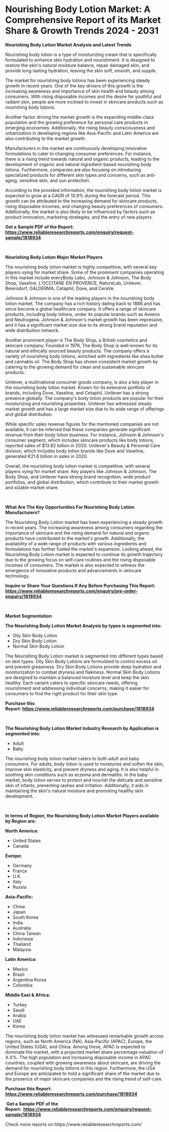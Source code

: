 <p><h1>Nourishing Body Lotion Market: A Comprehensive Report of its Market Share & Growth Trends 2024 - 2031</h1></p><p><strong>Nourishing Body Lotion Market Analysis and Latest Trends</strong></p>
<p><p>Nourishing body lotion is a type of moisturizing cream that is specifically formulated to enhance skin hydration and nourishment. It is designed to restore the skin's natural moisture balance, repair damaged skin, and provide long-lasting hydration, leaving the skin soft, smooth, and supple.</p><p>The market for nourishing body lotions has been experiencing steady growth in recent years. One of the key drivers of this growth is the increasing awareness and importance of skin health and beauty among consumers. With rising disposable incomes and the desire for youthful and radiant skin, people are more inclined to invest in skincare products such as nourishing body lotions.</p><p>Another factor driving the market growth is the expanding middle-class population and the growing preference for personal care products in emerging economies. Additionally, the rising beauty consciousness and urbanization in developing regions like Asia-Pacific and Latin America are also contributing to the market growth.</p><p>Manufacturers in the market are continuously developing innovative formulations to cater to changing consumer preferences. For instance, there is a rising trend towards natural and organic products, leading to the development of organic and natural ingredient-based nourishing body lotions. Furthermore, companies are also focusing on introducing specialized products for different skin types and concerns, such as anti-aging, sensitive skin, and sun protection.</p><p>According to the provided information, the nourishing body lotion market is expected to grow at a CAGR of 10.9% during the forecast period. This growth can be attributed to the increasing demand for skincare products, rising disposable incomes, and changing beauty preferences of consumers. Additionally, the market is also likely to be influenced by factors such as product innovation, marketing strategies, and the entry of new players.</p></p>
<p><strong>Get a Sample PDF of the Report:&nbsp; <a href="https://www.reliableresearchreports.com/enquiry/request-sample/1818934">https://www.reliableresearchreports.com/enquiry/request-sample/1818934</a></strong></p>
<p>&nbsp;</p>
<p><strong>Nourishing Body Lotion Major Market Players</strong></p>
<p><p>The nourishing body lotion market is highly competitive, with several key players vying for market share. Some of the prominent companies operating in this market include everyBody Labo, Johnson & Johnson, The Body Shop, Vaseline, L'OCCITANE EN PROVENCE, NatureLab, Unilever, Beiersdorf, GALDERMA, Cetaphil, Dove, and CeraVe.</p><p>Johnson & Johnson is one of the leading players in the nourishing body lotion market. The company has a rich history dating back to 1886 and has since become a global healthcare company. It offers a range of skincare products, including body lotions, under its popular brands such as Aveeno and Neutrogena. Johnson & Johnson's market growth has been impressive, and it has a significant market size due to its strong brand reputation and wide distribution network.</p><p>Another prominent player is The Body Shop, a British cosmetics and skincare company. Founded in 1976, The Body Shop is well-known for its natural and ethically sourced beauty products. The company offers a variety of nourishing body lotions, enriched with ingredients like shea butter and cannabis oil. The Body Shop has shown consistent market growth by catering to the growing demand for clean and sustainable skincare products.</p><p>Unilever, a multinational consumer goods company, is also a key player in the nourishing body lotion market. Known for its extensive portfolio of brands, including Dove, Vaseline, and Cetaphil, Unilever has a strong presence globally. The company's body lotion products are popular for their moisturizing and nourishing properties. Unilever has witnessed steady market growth and has a large market size due to its wide range of offerings and global distribution.</p><p>While specific sales revenue figures for the mentioned companies are not available, it can be inferred that these companies generate significant revenue from their body lotion business. For instance, Johnson & Johnson's consumer segment, which includes skincare products like body lotions, reported sales of $13.82 billion in 2020. Unilever's Beauty & Personal Care division, which includes body lotion brands like Dove and Vaseline, generated €21.6 billion in sales in 2020.</p><p>Overall, the nourishing body lotion market is competitive, with several players vying for market share. Key players like Johnson & Johnson, The Body Shop, and Unilever have strong brand recognition, wide product portfolios, and global distribution, which contribute to their market growth and sizable market share.</p></p>
<p>&nbsp;</p>
<p><strong>What Are The Key Opportunities For Nourishing Body Lotion Manufacturers?</strong></p>
<p><p>The Nourishing Body Lotion market has been experiencing a steady growth in recent years. The increasing awareness among consumers regarding the importance of skincare and the rising demand for natural and organic products have contributed to the market's growth. Additionally, the availability of a wide range of products with various ingredients and formulations has further fueled the market's expansion. Looking ahead, the Nourishing Body Lotion market is expected to continue its growth trajectory due to the growing focus on self-care routines and the rising disposable incomes of consumers. The market is also expected to witness the emergence of innovative products and advancements in skincare technology.</p></p>
<p><strong>Inquire or Share Your Questions If Any Before Purchasing This Report: <a href="https://www.reliableresearchreports.com/enquiry/pre-order-enquiry/1818934">https://www.reliableresearchreports.com/enquiry/pre-order-enquiry/1818934</a></strong></p>
<p>&nbsp;</p>
<p><strong>Market Segmentation</strong></p>
<p><strong>The Nourishing Body Lotion Market Analysis by types is segmented into:</strong></p>
<p><ul><li>Oily Skin Body Lotion</li><li>Dry Skin Body Lotion</li><li>Normal Skin Body Lotion</li></ul></p>
<p><p>The Nourishing Body Lotion market is segmented into different types based on skin types. Oily Skin Body Lotions are formulated to control excess oil and prevent greasiness. Dry Skin Body Lotions provide deep hydration and moisturization to combat dryness and flakiness. Normal Skin Body Lotions are designed to maintain a balanced moisture level and keep the skin healthy. Each variant caters to specific skincare needs, offering nourishment and addressing individual concerns, making it easier for consumers to find the right product for their skin type.</p></p>
<p><strong>Purchase this Report:&nbsp;<a href="https://www.reliableresearchreports.com/purchase/1818934">https://www.reliableresearchreports.com/purchase/1818934</a></strong></p>
<p>&nbsp;</p>
<p><strong>The Nourishing Body Lotion Market Industry Research by Application is segmented into:</strong></p>
<p><ul><li>Adult</li><li>Baby</li></ul></p>
<p><p>The nourishing body lotion market caters to both adult and baby consumers. For adults, body lotion is used to moisturize and soften the skin, improve skin elasticity, and prevent dryness and aging. It is also helpful in soothing skin conditions such as eczema and dermatitis. In the baby market, body lotion serves to protect and nourish the delicate and sensitive skin of infants, preventing rashes and irritation. Additionally, it aids in maintaining the skin's natural moisture and promoting healthy skin development.</p></p>
<p>&nbsp;</p>
<p><strong>In terms of Region, the Nourishing Body Lotion Market Players available by Region are:</strong></p>
<p>
    <p> <strong> North America: </strong>
        <ul>
            <li>United States</li>
            <li>Canada</li>
        </ul>
        </p> 
    <p> <strong> Europe: </strong>
        <ul>
            <li>Germany</li>
            <li>France</li>
            <li>U.K.</li>
            <li>Italy</li>
            <li>Russia</li>
        </ul>
        </p> 
    <p> <strong> Asia-Pacific: </strong>
        <ul>
            <li>China</li>
            <li>Japan</li>
            <li>South Korea</li>
            <li>India</li>
            <li>Australia</li>
            <li>China Taiwan</li>
            <li>Indonesia</li>
            <li>Thailand</li>
            <li>Malaysia</li>
        </ul>
        </p> 
    <p> <strong> Latin America: </strong>
        <ul>
            <li>Mexico</li>
            <li>Brazil</li>
            <li>Argentina Korea</li>
            <li>Colombia</li>
        </ul>
        </p> 
    <p> <strong> Middle East & Africa: </strong>
        <ul>
            <li>Turkey</li>
            <li>Saudi</li>
            <li>Arabia</li>
            <li>UAE</li>
            <li>Korea</li>
        </ul>
    </p>
    </p>
<p><p>The nourishing body lotion market has witnessed remarkable growth across regions, such as North America (NA), Asia-Pacific (APAC), Europe, the United States (USA), and China. Among these, APAC is expected to dominate the market, with a projected market share percentage valuation of X.X%. The high population and increasing disposable income in APAC countries, coupled with growing awareness about skincare, are driving the demand for nourishing body lotions in this region. Furthermore, the USA and Europe are anticipated to hold a significant share of the market due to the presence of major skincare companies and the rising trend of self-care.</p></p>
<p><strong>Purchase this Report: <a href="https://www.reliableresearchreports.com/purchase/1818934">https://www.reliableresearchreports.com/purchase/1818934</a></strong></p>
<p>&nbsp;<strong>Get a Sample PDF of the Report:&nbsp;&nbsp;<a href="https://www.reliableresearchreports.com/enquiry/request-sample/1818934">https://www.reliableresearchreports.com/enquiry/request-sample/1818934</a></strong></p>
<p><strong></strong></p>
<p>Check more reports on https://www.reliableresearchreports.com/</p>